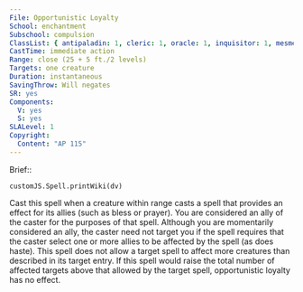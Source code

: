 ```yaml
---
File: Opportunistic Loyalty
School: enchantment
Subschool: compulsion
ClassList: { antipaladin: 1, cleric: 1, oracle: 1, inquisitor: 1, mesmerist: 1, psychic: 1, witch: 1 }
CastTime: immediate action
Range: close (25 + 5 ft./2 levels)
Targets: one creature
Duration: instantaneous
SavingThrow: Will negates
SR: yes
Components:
  V: yes
  S: yes
SLALevel: 1
Copyright:
  Content: "AP 115"
---
```

Brief:: 

```dataviewjs
customJS.Spell.printWiki(dv)
```

Cast this spell when a creature within range casts a spell that provides an effect for its allies (such as bless or prayer). You are considered an ally of the caster for the purposes of that spell. Although you are momentarily considered an ally, the caster need not target you if the spell requires that the caster select one or more allies to be affected by the spell (as does haste). This spell does not allow a target spell to affect more creatures than described in its target entry. If this spell would raise the total number of affected targets above that allowed by the target spell, opportunistic loyalty has no effect.
